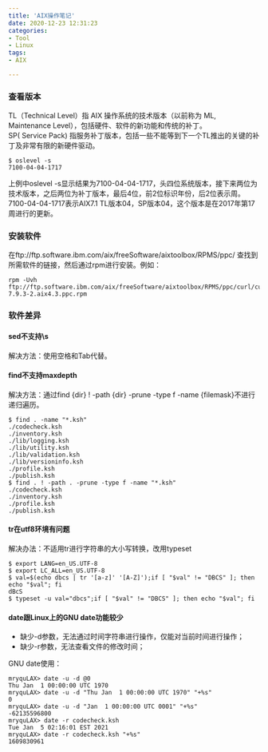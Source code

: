 ```yaml
---
title: 'AIX操作笔记'
date: 2020-12-23 12:31:23
categories: 
- Tool
- Linux
tags: 
- AIX

---
```


### 查看版本

TL（Technical Level）指 AIX 操作系统的技术版本（以前称为 ML, Maintenance Level），包括硬件、软件的新功能和传统的补丁。  
SP( Service Pack) 指服务补丁版本，包括一些不能等到下一个TL推出的关键的补丁及非常有限的新硬件驱动。  

```
$ oslevel -s
7100-04-04-1717
```

上例中oslevel -s显示结果为7100-04-04-1717，头四位系统版本，接下来两位为技术版本，之后两位为补丁版本，最后4位，前2位标识年份，后2位表示周。  
7100-04-04-1717表示AIX7.1 TL版本04，SP版本04，这个版本是在2017年第17周进行的更新。  


### 安装软件

在ftp://ftp.software.ibm.com/aix/freeSoftware/aixtoolbox/RPMS/ppc/ 查找到所需软件的链接，然后通过rpm进行安装。例如：  
```
rpm -Uvh ftp://ftp.software.ibm.com/aix/freeSoftware/aixtoolbox/RPMS/ppc/curl/curl-7.9.3-2.aix4.3.ppc.rpm
```

### 软件差异  

#### sed不支持\s  

解决方法：使用空格和Tab代替。  

#### find不支持maxdepth

解决方法：通过find {dir} ! -path {dir} -prune -type f -name {filemask}不进行递归遍历。  
```
$ find . -name "*.ksh"
./codecheck.ksh
./inventory.ksh
./lib/logging.ksh
./lib/utility.ksh
./lib/validation.ksh
./lib/versioninfo.ksh
./profile.ksh
./publish.ksh
$ find . ! -path . -prune -type f -name "*.ksh"
./codecheck.ksh
./inventory.ksh
./profile.ksh
./publish.ksh
```

#### tr在utf8环境有问题

解决办法：不适用tr进行字符串的大小写转换，改用typeset
```
$ export LANG=en_US.UTF-8
$ export LC_ALL=en_US.UTF-8
$ val=$(echo dbcs | tr '[a-z]' '[A-Z]');if [ "$val" != "DBCS" ]; then echo "$val"; fi
ⅾBⅽS
$ typeset -u val="dbcs";if [ "$val" != "DBCS" ]; then echo "$val"; fi

```
#### date跟Linux上的GNU date功能较少

* 缺少-d参数，无法通过时间字符串进行操作，仅能对当前时间进行操作；  
* 缺少-r参数，无法查看文件的修改时间；  

GNU date使用：  
```
mryquLAX> date -u -d @0
Thu Jan  1 00:00:00 UTC 1970
mryquLAX> date -u -d "Thu Jan  1 00:00:00 UTC 1970" "+%s"
0
mryquLAX> date -u -d "Jan  1 00:00:00 UTC 0001" "+%s"
-62135596800
mryquLAX> date -r codecheck.ksh
Tue Jan  5 02:16:01 EST 2021
mryquLAX> date -r codecheck.ksh "+%s"
1609830961
```